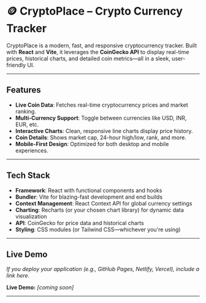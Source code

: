 # 🪙 CryptoPlace – Crypto Currency Tracker

CryptoPlace is a modern, fast, and responsive cryptocurrency tracker. Built with **React** and **Vite**, it leverages the **CoinGecko API** to display real-time prices, historical charts, and detailed coin metrics—all in a sleek, user-friendly UI.

---

##  Features

-  **Live Coin Data**: Fetches real-time cryptocurrency prices and market ranking.
-  **Multi-Currency Support**: Toggle between currencies like USD, INR, EUR, etc.
-  **Interactive Charts**: Clean, responsive line charts display price history.
-  **Coin Details**: Shows market cap, 24-hour high/low, rank, and more.
-  **Mobile-First Design**: Optimized for both desktop and mobile experiences.

---

##  Tech Stack

- **Framework**: React with functional components and hooks  
- **Bundler**: Vite for blazing-fast development and end builds  
- **Context Management**: React Context API for global currency settings  
- **Charting**: Recharts (or your chosen chart library) for dynamic data visualization  
- **API**: CoinGecko for price data and historical charts  
- **Styling**: CSS modules (or Tailwind CSS—whichever you're using)  

---

##  Live Demo

_If you deploy your application (e.g., GitHub Pages, Netlify, Vercel), include a link here._

**Live Demo:** *[coming soon]*

---

